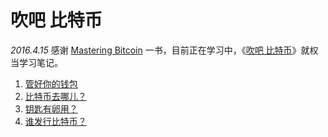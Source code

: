 # 吹吧 比特币

*2016.4.15* 感谢 [Mastering Bitcoin](http://chimera.labs.oreilly.com/books/1234000001802/index.html) 一书，目前正在学习中，《[吹吧 比特币](README.md)》就权当学习笔记。

1. [管好你的钱包](ape/WALLET.md)
2. [比特币去哪儿？](ape/WHERE.md)
3. [钥匙有卵用？](ape/KEY.md)
4. [谁发行比特币？](ape/MINER.md)

